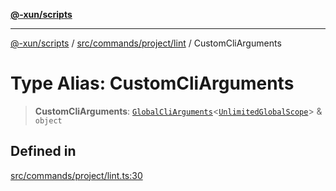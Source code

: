 [**@-xun/scripts**](../../../../../README.md)

***

[@-xun/scripts](../../../../../README.md) / [src/commands/project/lint](../README.md) / CustomCliArguments

# Type Alias: CustomCliArguments

> **CustomCliArguments**: [`GlobalCliArguments`](../../../../configure/type-aliases/GlobalCliArguments.md)\<[`UnlimitedGlobalScope`](../../../../configure/enumerations/UnlimitedGlobalScope.md)\> & `object`

## Defined in

[src/commands/project/lint.ts:30](https://github.com/Xunnamius/xscripts/blob/28c221bb8a859e69003ba2447e3f5763dc92a0ec/src/commands/project/lint.ts#L30)
